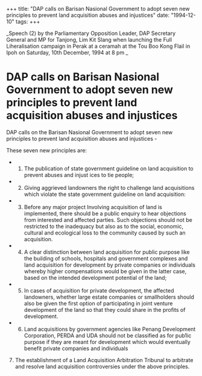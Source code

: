 +++ 
title: "DAP calls on Barisan Nasional Government to adopt seven new principles to prevent land acquisition abuses and injustices"
date: "1994-12-10"
tags:
+++

_Speech (2) by the Parliamentary Opposition Leader, DAP Secretary General and MP for Tanjong, Lim Kit Slang when launching the Full Liheralisation campaign in Perak at a ceramah at the Tou Boo Kong Flail in Ipoh on Saturday, 10th December, 1994 at 8 pm _

# DAP calls on Barisan Nasional Government to adopt seven new principles to prevent land acquisition abuses and injustices 

DAP calls on the Barisan Nasional Government to adopt seven new principles to prevent land acquisition abuses and injustices - </u>

These seven new principles are: 

* 1. The publication of state government guideline on land acquisition to prevent abuses and injust ices to tie people; 

* 2. Giving aggrieved landowners the right to challenge land acquisitions which violate the state government guideline on land acquisition: 

* 3. Before any major project Involving acquisition of land is implemented, there should be a public enquiry to hear objections from interested and affected parties. Such objections should not be restricted to the inadequacy but also as to the social, economic, cultural and ecological loss to the community caused by such an acquisition. 

* 4. A clear distinction between land acquisition for public purpose like the building of schools, hospitals and government complexes and land acquisition for development by private companies or individuals whereby higher compensations would be given in the latter case, based on the intended development potential of the land; 

* 5. In cases of acquisition for private development, the affected landowners, whether large estate companies or smallholders should also be given the first option of participating in joint venture development of the land so that they could share in the profits of development. 

* 6. Land acquisitions by government agencies like Penang Development Corporation, PERDA and UDA should not be classified as for pub1ic purpose if they are meant for development which would eventually benefit private companies and individuals 

7. The establishment of a Land Acquisition Arbitration Tribunal to arbitrate and resolve land acquisition controversies under the above principles. 
 
